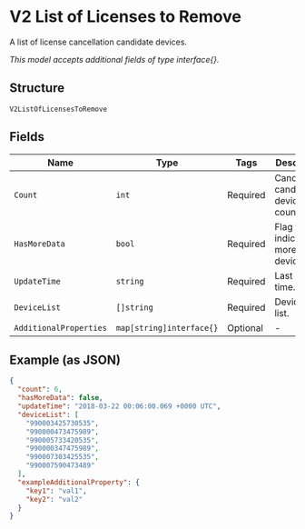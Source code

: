 
# V2 List of Licenses to Remove

A list of license cancellation candidate devices.

*This model accepts additional fields of type interface{}.*

## Structure

`V2ListOfLicensesToRemove`

## Fields

| Name | Type | Tags | Description |
|  --- | --- | --- | --- |
| `Count` | `int` | Required | Cancellation candidate devices count. |
| `HasMoreData` | `bool` | Required | Flag to indicat more devices. |
| `UpdateTime` | `string` | Required | Last update time. |
| `DeviceList` | `[]string` | Required | Device IMEI list. |
| `AdditionalProperties` | `map[string]interface{}` | Optional | - |

## Example (as JSON)

```json
{
  "count": 6,
  "hasMoreData": false,
  "updateTime": "2018-03-22 00:06:00.069 +0000 UTC",
  "deviceList": [
    "990003425730535",
    "990000473475989",
    "990005733420535",
    "990000347475989",
    "990007303425535",
    "990007590473489"
  ],
  "exampleAdditionalProperty": {
    "key1": "val1",
    "key2": "val2"
  }
}
```

